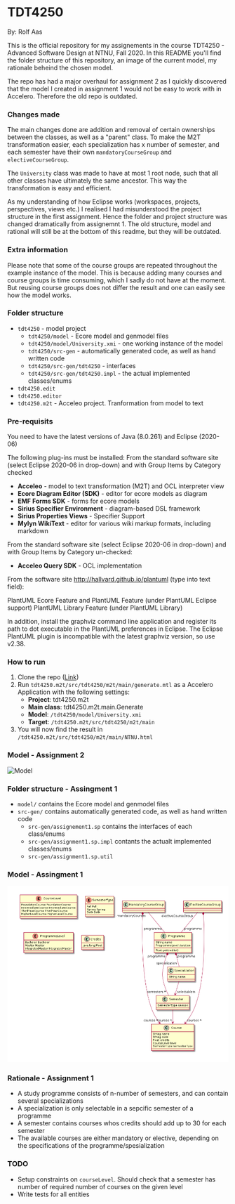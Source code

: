 # TDT4250

By: Rolf Aas

This is the official repository for my assignements in the course TDT4250 - Advanced Software Design at NTNU, Fall 2020. In this README you'll find the folder structure of this repository, an image of the current model, my rationale beheind the chosen model.

The repo has had a major overhaul for assignment 2 as I quickly discovered that the model I created in assignment 1 would not be easy to work with in Accelero. Therefore the old repo is outdated.

### Changes made
The main changes done are addition and removal of certain ownerships between the classes, as well as a "parent" class. To make the M2T transformation easier, each specialization has x number of semester, and each semester have their own `mandatoryCourseGroup` and `electiveCourseGroup`.

The `University` class was made to have at most 1 root node, such that all other classes have ultimately the same ancestor. This way the transformation is easy and efficient.

As my understanding of how Eclipse works (workspaces, projects, perspectives, views etc.) I realised I had misunderstood the project structure in the first assignment. Hence the folder and project structure was changed dramatically from assignemnt 1. The old structure, model and rational will still be at the bottom of this readme, but they will be outdated.


### Extra information

Please note that some of the course groups are repeated throughout the example instance of the model. This is because adding many courses and course groups is time consuming, which I sadly do not have at the moment. But reusing course groups does not differ the result and one can easily see how the model works.


### Folder structure
* `tdt4250` - model project
  * `tdt4250/model` - Ecore model and genmodel files
  * `tdt4250/model/University.xmi` - one working instance of the model
  * `tdt4250/src-gen` - automatically generated code, as well as hand written code
  * `tdt4250/src-gen/tdt4250` - interfaces
  * `tdt4250/src-gen/tdt4250.impl` - the actual implemented classes/enums
* `tdt4250.edit`
* `tdt4250.editor`
* `tdt4250.m2t` - Acceleo project. Tranformation from model to text


### Pre-requisits
You need to have the latest versions of Java (8.0.261) and Eclipse (2020-06)

The following plug-ins must be installed:
From the standard software site (select Eclipse 2020-06 in drop-down) and with Group Items by Category checked

* **Acceleo** - model to text transformation (M2T) and OCL interpreter view
* **Ecore Diagram Editor (SDK)** - editor for ecore models as diagram
* **EMF Forms SDK** - forms for ecore models
* **Sirius Specifier Environment** - diagram-based DSL framework
* **Sirius Properties Views** - Specifier Support
* **Mylyn WikiText** - editor for various wiki markup formats, including markdown

From the standard software site (select Eclipse 2020-06 in drop-down) and with Group Items by Category un-checked:

* **Acceleo Query SDK** - OCL implementation

From the software site http://hallvard.github.io/plantuml (type into text field):

PlantUML Ecore Feature and PlantUML Feature (under PlantUML Eclipse support)
PlantUML Library Feature (under PlantUML Library)

In addition, install the graphviz command line application and register its path to dot executable in the PlantUML preferences in Eclipse.
The Eclipse PlantUML plugin is incompatible with the latest graphviz version, so use v2.38.


### How to run
1. Clone the repo ([Link](https://github.com/reaas/tdt4250-2020.git))
2. Run `tdt4250.m2t/src/tdt4250/m2t/main/generate.mtl` as a Accelero Application with the following settings:
   * **Project**: tdt4250.m2t
   * **Main class**: tdt4250.m2t.main.Generate
   * **Model**: `/tdt4250/model/University.xmi`
   * **Target**: `/tdt4250.m2t/src/tdt4250/m2t/main`
3. You will now find the result in `/tdt4250.m2t/src/tdt4250/m2t/main/NTNU.html`


### Model - Assignment 2

![Model](https://raw.githubusercontent.com/reaas/tdt4250-2020/master/assignment2-image.png)


### Folder structure - Assingment 1

* `model/` contains the Ecore model and genmodel files
* `src-gen/` contains automatically generated code, as well as hand written code
  * `src-gen/assignement1.sp` contains the interfaces of each class/enums
  * `src-gen/assignment1.sp.impl` contants the actualt implemented classes/enums
  * `src-gen/assignment1.sp.util`

### Model - Assingment 1

![Model](https://raw.githubusercontent.com/reaas/TDT4250/master/model.png)


### Rationale - Assignment 1
* A study programme consists of n-number of semesters, and can contain several specializations
* A specialization is only selectable in a sepcific semester of a programme
* A semester contains courses whos credits should add up to 30 for each semester
* The available courses are either mandatory or elective, depending on the specifications of the programme/spesialization


### TODO
* Setup constraints on `courseLevel`. Should check that a semester has number of required number of courses on the given level
* Write tests for all entities
